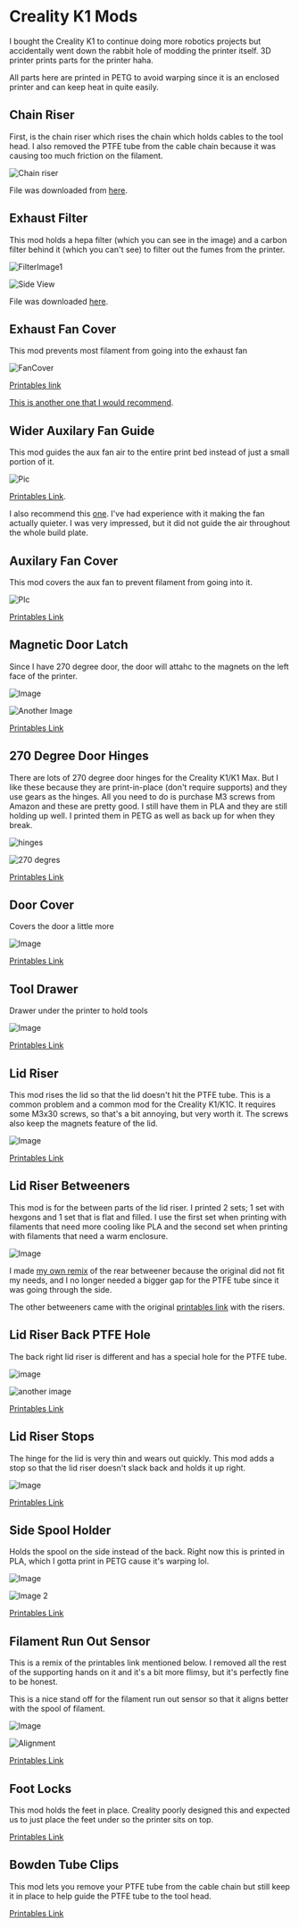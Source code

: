 # Creality K1 Mods

I bought the Creality K1 to continue doing more robotics projects but accidentally went down the rabbit hole of modding the printer itself. 3D printer prints parts for the printer haha.

All parts here are printed in PETG to avoid warping since it is an enclosed printer and can keep heat in quite easily.

## Chain Riser

First, is the chain riser which rises the chain which holds cables to the tool head. I also removed the PTFE tube from the cable chain because it was causing too much friction on the filament.

![Chain riser](https://i.imgur.com/KpoQnCp.png)

File was downloaded from [here](https://www.printables.com/model/815735-creality-k1-chain-raiser-no-supports).

## Exhaust Filter

This mod holds a hepa filter (which you can see in the image) and a carbon filter behind it (which you can't see) to filter out the fumes from the printer.

![FilterImage1](https://i.imgur.com/qWao1Xs.png)

![Side View](https://i.imgur.com/W4fjCnz.png)

File was downloaded [here](https://www.printables.com/model/639894-creality-k1-hepa-active-carbon-filter-housing).

## Exhaust Fan Cover

This mod prevents most filament from going into the exhaust fan

![FanCover](https://i.imgur.com/NLt0dX6.png)

[Printables link](https://www.printables.com/model/518177-creality-k1-evacuation-fan-protection)

[This is another one that I would recommend](https://www.printables.com/model/588735-air-duct-for-the-rear-fan-of-the-creality-k1).

## Wider Auxilary Fan Guide

This mod guides the aux fan air to the entire print bed instead of just a small portion of it.

![Pic](https://i.imgur.com/vBjBBua.png)

[Printables Link](https://www.printables.com/model/659400-k1-auxiliary-blast).

I also recommend this [one](https://www.printables.com/model/695783-quieter-auxiliary-fan-duct-for-creality-k1). I've had experience with it making the fan actually quieter. I was very impressed, but it did not guide the air throughout the whole build plate.

## Auxilary Fan Cover

This mod covers the aux fan to prevent filament from going into it.

![PIc](https://i.imgur.com/f3CCTDi.png)

[Printables Link](https://www.printables.com/model/511269-guard-for-creality-k1s-side-fan)

## Magnetic Door Latch

Since I have 270 degree door, the door will attahc to the magnets on the left face of the printer.

![Image](https://i.imgur.com/hKUBjLh.png)

![Another Image](https://i.imgur.com/wA01G5P.png)

[Printables Link](https://www.printables.com/model/524833-magnetic-door-catcher-for-creality-k1)

## 270 Degree Door Hinges

There are lots of 270 degree door hinges for the Creality K1/K1 Max. But I like these because they are print-in-place (don't require supports) and they use gears as the hinges. All you need to do is purchase M3 screws from Amazon and these are pretty good. I still have them in PLA and they are still holding up well. I printed them in PETG as well as back up for when they break.

![hinges](https://i.imgur.com/lYWj2fx.png)

![270 degres](https://i.imgur.com/DfWjgi0.png)

[Printables Link](https://www.printables.com/model/735524-creality-k1-k1-max-door-hinges-geared)

## Door Cover

Covers the door a little more

![Image](https://i.imgur.com/BqSW89X.png)

[Printables Link](https://www.printables.com/model/551917-creality-k1-door-cover)

## Tool Drawer

Drawer under the printer to hold tools

![Image](https://i.imgur.com/uj2uA9I.png)

[Printables Link](https://www.printables.com/model/870926-creality-k1-k1c-tool-tray)

## Lid Riser

This mod rises the lid so that the lid doesn't hit the PTFE tube. This is a common problem and a common mod for the Creality K1/K1C. It requires some M3x30 screws, so that's a bit annoying, but very worth it. The screws also keep the magnets feature of the lid.

![Image](https://i.imgur.com/DgBe49t.png)

[Printables Link](https://www.printables.com/model/770238-creality-k1k1c-hinged-lid-riser)

## Lid Riser Betweeners

This mod is for the between parts of the lid riser. I printed 2 sets; 1 set with hexgons and 1 set that is flat and filled. I use the first set when printing with filaments that need more cooling like PLA and the second set when printing with filaments that need a warm enclosure.

![Image](https://i.imgur.com/IEodyWC.png)

I made [my own remix](https://www.printables.com/model/910819-remix-of-rear-betweeners-for-jck1-lid-riser) of the rear betweener because  the original did not fit my needs, and I no longer needed a bigger gap for the PTFE tube since it was going through the side.

The other betweeners came with the original [printables link](https://www.printables.com/model/770238-creality-k1k1c-hinged-lid-riser) with the risers.

## Lid Riser Back PTFE Hole

The back right lid riser is different and has a special hole for the PTFE tube.

![image](https://i.imgur.com/snfV8Wf.png)

![another image](https://i.imgur.com/RNAkw60.png)

[Printables Link](https://www.printables.com/model/902344-k1k1c-lid-raiser-slotted-corner)

## Lid Riser Stops

The hinge for the lid is very thin and wears out quickly. This mod adds a stop so that the lid riser doesn't slack back and holds it up right.

![Image](https://i.imgur.com/quP2Uzf.png)

[Printables Link](https://www.printables.com/model/851830-lid-supporter-for-creality-k1k1c-hinged-lid-raiser)

## Side Spool Holder

Holds the spool on the side instead of the back. Right now this is printed in PLA, which I gotta print in PETG cause it's warping lol.

![Image](https://i.imgur.com/M8jdS5M.png)

![Image 2](https://i.imgur.com/OO75hK5.png)

[Printables Link](https://www.printables.com/model/507110-creality-k1-side-load-spool-holder-version-2)

## Filament Run Out Sensor

This is a remix of the printables link mentioned below. I removed all the rest of the supporting hands on it and it's a bit more flimsy, but it's perfectly fine to be honest.

This is a nice stand off for the filament run out sensor so that it aligns better with the spool of filament.

![Image](https://i.imgur.com/3sbUDAZ.png)

![Alignment](https://i.imgur.com/M8jdS5M.png)

[Printables Link](https://www.printables.com/model/819944-creality-k1-filament-sensor-right-side-mount)

## Foot Locks

This mod holds the feet in place. Creality poorly designed this and expected us to just place the feet under so the printer sits on top.

[Printables Link](https://www.printables.com/model/541932-foot-upgrade-creality-k1-series)

## Bowden Tube Clips

This mod lets you remove your PTFE tube from the cable chain but still keep it in place to help guide the PTFE tube to the tool head.

[Printables Link](https://www.printables.com/model/533733-k1-max-bowden-tube-clips)
